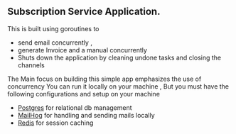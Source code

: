 ## Subscription Service Application.
This is built  using goroutines to 
- send email concurrently ,
- generate Invoice and a manual concurrently
- Shuts down the application by cleaning undone tasks and closing the channels 

The Main focus on building this simple app emphasizes the use of concurrency 
You can run it locally on your machine , But you must have the following configurations and setup on your machine 
- [Postgres]() for relational db management
- [MailHog]() for handling and sending mails locally 
- [Redis]() for session caching